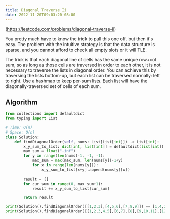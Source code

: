 ```yaml
---
title: Diagonal Traverse Ii
date: 2022-11-20T09:03:20-08:00
---
```


(https://leetcode.com/problems/diagonal-traverse-ii)

You pretty much have to know the trick to pull this one off, but then it's easy.
The problem with the intuitive strategy is that the data structure is sparse, and you cannot
afford to check all empty slots or it will TLE.

The trick is that each diagonal line of cells has the same unique row+col sum, so as long as those
cells are traversed in order to each other, it is not necessary to traverse the lists in diagonal
order. You can achieve this by traversing the lists bottom-up, but each list can be traversed
normally: left to right. Use a hashmap to keep per-sum lists. Each list will have the
diagonally-traversed set of cells of each sum.


## Algorithm

```python
from collections import defaultdict
from typing import List

# Time: O(n)
# Space: O(n)
class Solution:
    def findDiagonalOrder(self, nums: List[List[int]]) -> List[int]:
        x_y_sum_to_list: dict[int, list[int]] = defaultdict(list[int])
        max_sum = float("-inf")
        for y in range(len(nums)-1, -1, -1):
            max_sum = max(max_sum, len(nums[y])-1+y)
            for x in range(len(nums[y])):
                x_y_sum_to_list[x+y].append(nums[y][x])

        result = []
        for cur_sum in range(0, max_sum+1):
            result += x_y_sum_to_list[cur_sum]

        return result

print(Solution().findDiagonalOrder([[1,2,3],[4,5,6],[7,8,9]]) == [1,4,2,7,5,3,8,6,9])
print(Solution().findDiagonalOrder([[1,2,3,4,5],[6,7],[8],[9,10,11],[12,13,14,15,16]]) == [1,6,2,8,7,3,9,4,12,10,5,13,11,14,15,16])

```


